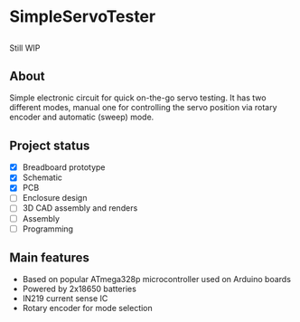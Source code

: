 # SimpleServoTester

##
Still WIP

## About
Simple electronic circuit for quick on-the-go servo testing. It has two different modes, manual one for controlling the servo position via rotary encoder and automatic (sweep) mode.
 
## Project status
- [x] Breadboard prototype
- [x] Schematic
- [x] PCB
- [ ] Enclosure design
- [ ] 3D CAD assembly and renders
- [ ] Assembly
- [ ] Programming

## Main features
- Based on popular ATmega328p microcontroller used on Arduino boards
- Powered by 2x18650 batteries
- IN219 current sense IC
- Rotary encoder for mode selection
